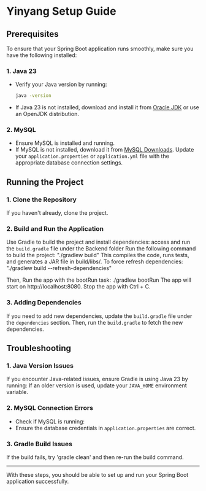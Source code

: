 # Yinyang Setup Guide

## Prerequisites
To ensure that your Spring Boot application runs smoothly, make sure you have the following installed:

### 1. Java 23
- Verify your Java version by running:
  ```sh
  java -version
  ```
- If Java 23 is not installed, download and install it from [Oracle JDK](https://www.oracle.com/java/technologies/javase-downloads.html) or use an OpenJDK distribution.

### 2. MySQL
- Ensure MySQL is installed and running.
- If MySQL is not installed, download it from [MySQL Downloads](https://dev.mysql.com/downloads/).
  Update your `application.properties` or `application.yml` file with the appropriate database connection settings.

## Running the Project

### 1. Clone the Repository
If you haven't already, clone the project.

### 2. Build and Run the Application
Use Gradle to build the project and install dependencies:
access and run the `build.gradle` file under the Backend folder
Run the following command to build the project:
"./gradlew build"
This compiles the code, runs tests, and generates a JAR file in build/libs/.
To force refresh dependencies:
"./gradlew build --refresh-dependencies"

Then, Run the app with the bootRun task:
./gradlew bootRun
The app will start on http://localhost:8080.
Stop the app with Ctrl + C.

### 3. Adding Dependencies
If you need to add new dependencies, update the `build.gradle` file under the `dependencies` section.
Then, run the `build.gradle` to fetch the new dependencies.

## Troubleshooting

### 1. Java Version Issues
If you encounter Java-related issues, ensure Gradle is using Java 23 by running:
If an older version is used, update your `JAVA_HOME` environment variable.

### 2. MySQL Connection Errors
- Check if MySQL is running:
- Ensure the database credentials in `application.properties` are correct.

### 3. Gradle Build Issues
If the build fails, try 'gradle clean'
and then re-run the build command.

---
With these steps, you should be able to set up and run your Spring Boot application successfully.

